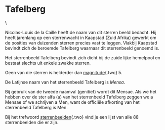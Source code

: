 # Tafelberg

\

Nicolas-Louis de la Caille heeft de naam van dit sterren beeld bedacht.
Hij heeft jarenlang op een sterrenwacht in Kaapstad (Zuid Afrika)
gewerkt om de posities van duizenden sterren precies vast te leggen.
Vlakbij Kaapstad bevindt zich de beroemde Tafelberg waarnaar dit
sterrenbeeld genoemd is.

Het sterrenbeeld Tafelberg bevindt zich dicht bij de zuide lijke
hemelpool en bestaat slechts uit enkele zwakke sterren.

Geen van die sterren is helderder dan [magnitude](magnitud.html){.two}
5.

De Latijnse naam van het sterrenbeeld Tafelberg is *Mensa*.

Bij gebruik van de tweede naamval (genitief) wordt dit Mensae. Als we
het hebben over de ster alfa (a) van het sterrenbeeld Tafelberg zeggen
we a Mensae of we schrijven a Men, want de officiële afkorting van het
sterrenbeeld Tafelberg is Men.

Bij het trefwoord [sterrenbeelden](sterrenb.html){.two} vind je een
lijst van alle 88 sterrenbeelden die er zijn.
